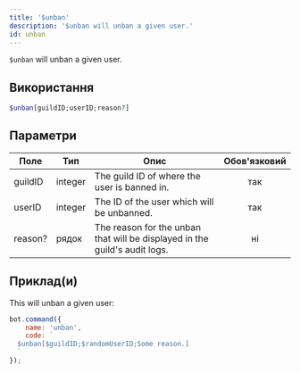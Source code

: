 ```yaml
---
title: '$unban'
description: '$unban will unban a given user.'
id: unban
---
```


`$unban` will unban a given user.

## Використання

```php
$unban[guildID;userID;reason?]
```

## Параметри

| Поле    | Тип     | Опис                                                                       | Обов'язковий |
| ------- | ------- | -------------------------------------------------------------------------- |:------------:|
| guildID | integer | The guild ID of where the user is banned in.                               |     так      |
| userID  | integer | The ID of the user which will be unbanned.                                 |     так      |
| reason? | рядок   | The reason for the unban that will be displayed in the guild's audit logs. |      ні      |

## Приклад(и)

This will unban a given user:

```javascript
bot.command({
    name: 'unban',
    code: `
  $unban[$guildID;$randomUserID;Some reason.]
  `
});
```